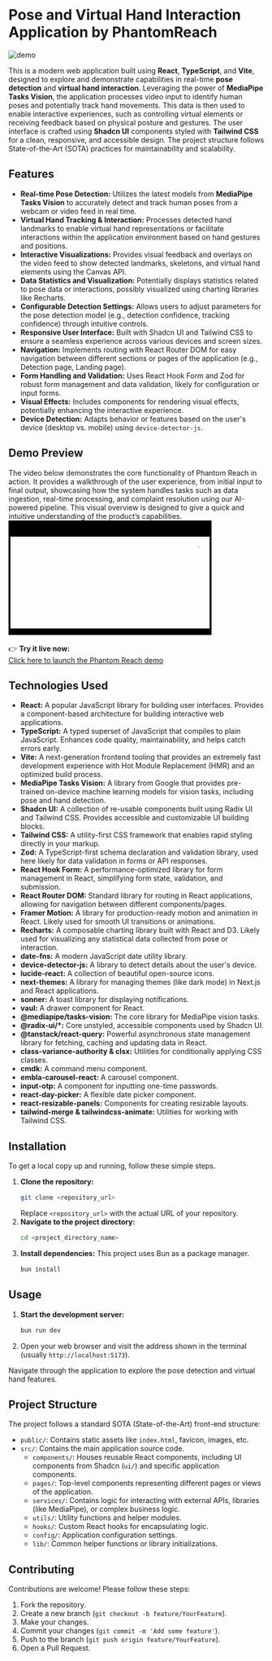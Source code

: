 # Pose and Virtual Hand Interaction Application by PhantomReach
![demo](https://github.com/ShovalBenjer/phantom-reach/blob/main/docs/PhantomReach_logo-ezgif.com-video-to-gif-converter.gif)

This is a modern web application built using **React**, **TypeScript**, and **Vite**, designed to explore and demonstrate capabilities in real-time **pose detection** and **virtual hand interaction**. Leveraging the power of **MediaPipe Tasks Vision**, the application processes video input to identify human poses and potentially track hand movements. This data is then used to enable interactive experiences, such as controlling virtual elements or receiving feedback based on physical posture and gestures. The user interface is crafted using **Shadcn UI** components styled with **Tailwind CSS** for a clean, responsive, and accessible design. The project structure follows State-of-the-Art (SOTA) practices for maintainability and scalability.

## Features

*   **Real-time Pose Detection:** Utilizes the latest models from **MediaPipe Tasks Vision** to accurately detect and track human poses from a webcam or video feed in real time.
*   **Virtual Hand Tracking & Interaction:** Processes detected hand landmarks to enable virtual hand representations or facilitate interactions within the application environment based on hand gestures and positions.
*   **Interactive Visualizations:** Provides visual feedback and overlays on the video feed to show detected landmarks, skeletons, and virtual hand elements using the Canvas API.
*   **Data Statistics and Visualization:** Potentially displays statistics related to pose data or interactions, possibly visualized using charting libraries like Recharts.
*   **Configurable Detection Settings:** Allows users to adjust parameters for the pose detection model (e.g., detection confidence, tracking confidence) through intuitive controls.
*   **Responsive User Interface:** Built with Shadcn UI and Tailwind CSS to ensure a seamless experience across various devices and screen sizes.
*   **Navigation:** Implements routing with React Router DOM for easy navigation between different sections or pages of the application (e.g., Detection page, Landing page).
*   **Form Handling and Validation:** Uses React Hook Form and Zod for robust form management and data validation, likely for configuration or input forms.
*   **Visual Effects:** Includes components for rendering visual effects, potentially enhancing the interactive experience.
*   **Device Detection:** Adapts behavior or features based on the user's device (desktop vs. mobile) using `device-detector-js`.

## Demo Preview
The video below demonstrates the core functionality of Phantom Reach in action. It provides a walkthrough of the user experience, from initial input to final output, showcasing how the system handles tasks such as data ingestion, real-time processing, and complaint resolution using our AI-powered pipeline. This visual overview is designed to give a quick and intuitive understanding of the product’s capabilities.
![demo](https://github.com/ShovalBenjer/phantom-reach/blob/main/docs/PhantomReachDemo1-ezgif.com-video-to-gif-converter.gif)

👉 **Try it live now:**  
[Click here to launch the Phantom Reach demo](https://phantom-reach-poc.lovable.app/)



## Technologies Used

*   **React:** A popular JavaScript library for building user interfaces. Provides a component-based architecture for building interactive web applications.
*   **TypeScript:** A typed superset of JavaScript that compiles to plain JavaScript. Enhances code quality, maintainability, and helps catch errors early.
*   **Vite:** A next-generation frontend tooling that provides an extremely fast development experience with Hot Module Replacement (HMR) and an optimized build process.
*   **MediaPipe Tasks Vision:** A library from Google that provides pre-trained on-device machine learning models for vision tasks, including pose and hand detection.
*   **Shadcn UI:** A collection of re-usable components built using Radix UI and Tailwind CSS. Provides accessible and customizable UI building blocks.
*   **Tailwind CSS:** A utility-first CSS framework that enables rapid styling directly in your markup.
*   **Zod:** A TypeScript-first schema declaration and validation library, used here likely for data validation in forms or API responses.
*   **React Hook Form:** A performance-optimized library for form management in React, simplifying form state, validation, and submission.
*   **React Router DOM:** Standard library for routing in React applications, allowing for navigation between different components/pages.
*   **Framer Motion:** A library for production-ready motion and animation in React. Likely used for smooth UI transitions or animations.
*   **Recharts:** A composable charting library built with React and D3. Likely used for visualizing any statistical data collected from pose or interaction.
*   **date-fns:** A modern JavaScript date utility library.
*   **device-detector-js:** A library to detect details about the user's device.
*   **lucide-react:** A collection of beautiful open-source icons.
*   **next-themes:** A library for managing themes (like dark mode) in Next.js and React applications.
*   **sonner:** A toast library for displaying notifications.
*   **vaul:** A drawer component for React.
*   **@mediapipe/tasks-vision:** The core library for MediaPipe vision tasks.
*   **@radix-ui/*:** Core unstyled, accessible components used by Shadcn UI.
*   **@tanstack/react-query:** Powerful asynchronous state management library for fetching, caching and updating data in React.
*   **class-variance-authority & clsx:** Utilities for conditionally applying CSS classes.
*   **cmdk:** A command menu component.
*   **embla-carousel-react:** A carousel component.
*   **input-otp:** A component for inputting one-time passwords.
*   **react-day-picker:** A flexible date picker component.
*   **react-resizable-panels:** Components for creating resizable layouts.
*   **tailwind-merge & tailwindcss-animate:** Utilities for working with Tailwind CSS.

## Installation

To get a local copy up and running, follow these simple steps.

1.  **Clone the repository:**
    ```bash
    git clone <repository_url>
    ```
    Replace `<repository_url>` with the actual URL of your repository.
2.  **Navigate to the project directory:**
    ```bash
    cd <project_directory_name>
    ```
3.  **Install dependencies:**
    This project uses Bun as a package manager.
    ```bash
    bun install
    ```

## Usage

1.  **Start the development server:**
    ```bash
    bun run dev
    ```
2.  Open your web browser and visit the address shown in the terminal (usually `http://localhost:5173`).

Navigate through the application to explore the pose detection and virtual hand features.

## Project Structure

The project follows a standard SOTA (State-of-the-Art) front-end structure:

*   `public/`: Contains static assets like `index.html`, favicon, images, etc.
*   `src/`: Contains the main application source code.
    *   `components/`: Houses reusable React components, including UI components from Shadcn (`ui/`) and specific application components.
    *   `pages/`: Top-level components representing different pages or views of the application.
    *   `services/`: Contains logic for interacting with external APIs, libraries (like MediaPipe), or complex business logic.
    *   `utils/`: Utility functions and helper modules.
    *   `hooks/`: Custom React hooks for encapsulating logic.
    *   `config/`: Application configuration settings.
    *   `lib/`: Common helper functions or library initializations.

## Contributing

Contributions are welcome! Please follow these steps:
1. Fork the repository.
2. Create a new branch (`git checkout -b feature/YourFeature`).
3. Make your changes.
4. Commit your changes (`git commit -m 'Add some feature'`).
5. Push to the branch (`git push origin feature/YourFeature`).
6. Open a Pull Request.
